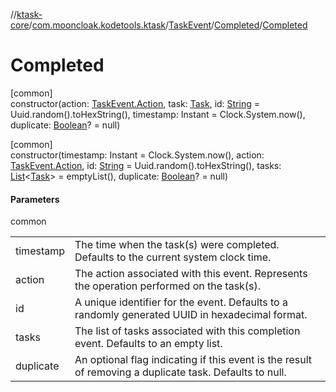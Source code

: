 //[ktask-core](../../../../index.md)/[com.mooncloak.kodetools.ktask](../../index.md)/[TaskEvent](../index.md)/[Completed](index.md)/[Completed](-completed.md)

# Completed

[common]\
constructor(action: [TaskEvent.Action](../-action/index.md), task: [Task](../../-task/index.md), id: [String](https://kotlinlang.org/api/core/kotlin-stdlib/kotlin/-string/index.html) = Uuid.random().toHexString(), timestamp: Instant = Clock.System.now(), duplicate: [Boolean](https://kotlinlang.org/api/core/kotlin-stdlib/kotlin/-boolean/index.html)? = null)

[common]\
constructor(timestamp: Instant = Clock.System.now(), action: [TaskEvent.Action](../-action/index.md), id: [String](https://kotlinlang.org/api/core/kotlin-stdlib/kotlin/-string/index.html) = Uuid.random().toHexString(), tasks: [List](https://kotlinlang.org/api/core/kotlin-stdlib/kotlin.collections/-list/index.html)&lt;[Task](../../-task/index.md)&gt; = emptyList(), duplicate: [Boolean](https://kotlinlang.org/api/core/kotlin-stdlib/kotlin/-boolean/index.html)? = null)

#### Parameters

common

| | |
|---|---|
| timestamp | The time when the task(s) were completed. Defaults to the current system clock time. |
| action | The action associated with this event. Represents the operation performed on the task(s). |
| id | A unique identifier for the event. Defaults to a randomly generated UUID in hexadecimal format. |
| tasks | The list of tasks associated with this completion event. Defaults to an empty list. |
| duplicate | An optional flag indicating if this event is the result of removing a duplicate task. Defaults to null. |
